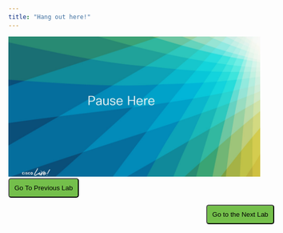 ```yaml
---
title: "Hang out here!"
---
```


<img src="images/pause_1.jpg">

<script>
function mainPage() {window.location.href = "Lab_5";}
function nextLab() 
 {
 window.location.href = "Lab_6";
 }
</script>

<div id="button-row">
<button onclick="mainPage()" style="
  border-radius: 5px;
  background-color: rgb(116,191,75);
  padding: 10px;">Go To Previous Lab</button>

<button onclick="nextLab()" style="
  position: absolute;
  right: 200px;
  border-radius: 5px;
  background-color: rgb(116,191,75);
  padding: 10px;">Go to the Next Lab</button>

</div>